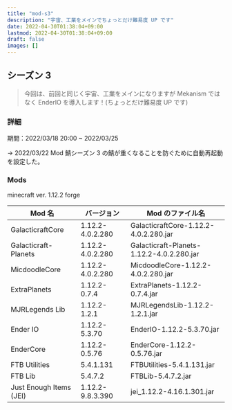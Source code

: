 ```yaml
---
title: "mod-s3"
description: "宇宙、工業をメインでちょっとだけ難易度 UP です"
date: 2022-04-30T01:38:04+09:00
lastmod: 2022-04-30T01:38:04+09:00
draft: false
images: []
---
```


## シーズン 3

> 今回は、前回と同じく宇宙、工業をメインになりますが Mekanism ではなく EnderIO を導入します！(ちょっとだけ難易度 UP です)

### 詳細

期間：2022/03/18 20:00 ~ 2022/03/25

→ 2022/03/22 Mod 鯖シーズン 3 の鯖が重くなることを防ぐために自動再起動を設定した。

### Mods

minecraft ver. 1.12.2 forge

| Mod 名                  | バージョン       | Mod のファイル名                          |
| ----------------------- | ---------------- | ----------------------------------------- |
| GalacticraftCore        | 1.12.2-4.0.2.280 | GalacticraftCore-1.12.2-4.0.2.280.jar     |
| Galacticraft-Planets    | 1.12.2-4.0.2.280 | Galacticraft-Planets-1.12.2-4.0.2.280.jar |
| MicdoodleCore           | 1.12.2-4.0.2.280 | MicdoodleCore-1.12.2-4.0.2.280.jar        |
| ExtraPlanets            | 1.12.2-0.7.4     | ExtraPlanets-1.12.2-0.7.4.jar             |
| MJRLegends Lib          | 1.12.2-1.2.1     | MJRLegendsLib-1.12.2-1.2.1.jar            |
| Ender IO                | 1.12.2-5.3.70    | EnderIO-1.12.2-5.3.70.jar                 |
| EnderCore               | 1.12.2-0.5.76    | EnderCore-1.12.2-0.5.76.jar               |
| FTB Utilities           | 5.4.1.131        | FTBUtilities-5.4.1.131.jar                |
| FTB Lib                 | 5.4.7.2          | FTBLib-5.4.7.2.jar                        |
| Just Enough Items (JEI) | 1.12.2-9.8.3.390 | jei_1.12.2-4.16.1.301.jar                 |
